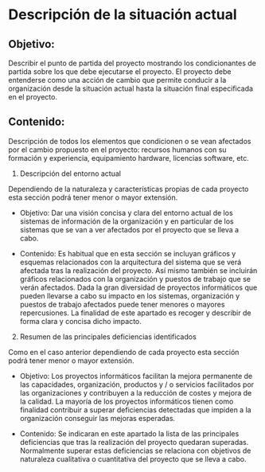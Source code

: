 # Descripción de la situación actual

## Objetivo: 
Describir el punto de partida del proyecto mostrando los condicionantes de partida sobre los que debe ejecutarse el proyecto. El proyecto debe entenderse como una acción de cambio que permite conducir a la organización desde la situación actual hasta
la situación final especificada en el proyecto.

## Contenido: 
Descripción de todos los elementos que condicionen o se vean afectados por el cambio propuesto en el proyecto: recursos humanos con su formación y experiencia, equipamiento hardware, licencias software, etc.

1. Descripción del entorno actual

Dependiendo de la naturaleza y características propias de cada proyecto esta sección podrá tener menor o mayor extensión.

* Objetivo: Dar una visión concisa y clara del entorno actual de los sistemas de información de la organización y en particular de los sistemas que se van a ver afectados por el proyecto que se lleva a cabo.
      
* Contenido: Es habitual que en esta sección se incluyan gráficos y esquemas relacionados con la arquitectura del sistema que se verá afectada tras la realización del proyecto. 
Así mismo también se incluirán gráficos relacionados con la organización y puestos de trabajo que se verán afectados. 
Dada la gran diversidad de proyectos informáticos que pueden llevarse a cabo su impacto en los sistemas, organización y puestos de trabajo afectados puede tener menores o mayores repercusiones. La finalidad de este apartado es recoger y describir de forma clara y concisa dicho impacto.

2. Resumen de las principales deficiencias identificados

Como en el caso anterior dependiendo de cada proyecto esta sección podrá tener menor o mayor extensión.

* Objetivo: Los proyectos informáticos facilitan la mejora permanente de las capacidades, organización, productos y / o servicios facilitados por las organizaciones y contribuyen a la reducción de costes y mejora de la calidad. La mayoría de los proyectos informáticos tienen como finalidad contribuir a superar deficiencias detectadas que impiden a la organización conseguir las mejoras esperadas.

* Contenido: Se indicaran en este apartado la lista de las principales deficiencias que tras la realización del proyecto quedaran superadas. Normalmente superar estas deficiencias se relaciona con objetivos de naturaleza cualitativa o cuantitativa del proyecto que se lleva a cabo.
